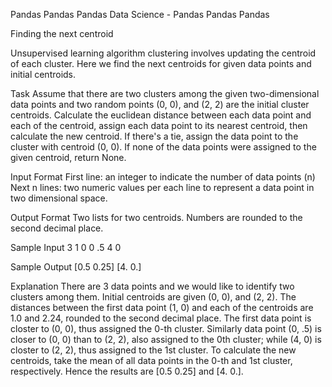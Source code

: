 
Pandas Pandas Pandas
Data Science - Pandas Pandas Pandas


Finding the next centroid

Unsupervised learning algorithm clustering involves updating the centroid of each cluster. Here we find the next centroids for given data points and initial centroids.

Task
Assume that there are two clusters among the given two-dimensional data points and two random points (0, 0), and (2, 2) are the initial cluster centroids. Calculate the euclidean distance between each data point and each of the centroid, assign each data point to its nearest centroid, then calculate the new centroid. If there's a tie, assign the data point to the cluster with centroid (0, 0). If none of the data points were assigned to the given centroid, return None.

Input Format
First line: an integer to indicate the number of data points (n)
Next n lines: two numeric values per each line to represent a data point in two dimensional space.

Output Format
Two lists for two centroids. Numbers are rounded to the second decimal place.

Sample Input
3
1 0
0 .5
4 0

Sample Output
[0.5 0.25]
[4. 0.]

Explanation
There are 3 data points and we would like to identify two clusters among them. Initial centroids are given (0, 0), and (2, 2). The distances between the first data point (1, 0) and each of the centroids are 1.0 and 2.24, rounded to the second decimal place. The first data point is closter to (0, 0), thus assigned the 0-th cluster. Similarly data point (0, .5) is closer to (0, 0) than to (2, 2), also assigned to the 0th cluster; while (4, 0) is closter to (2, 2), thus assigned to the 1st cluster. To calculate the new centroids, take the mean of all data points in the 0-th and 1st cluster, respectively. Hence the results are [0.5 0.25] and [4. 0.].
